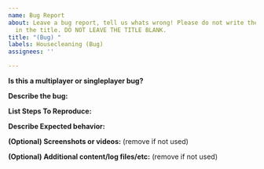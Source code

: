 ```yaml
---
name: Bug Report
about: Leave a bug report, tell us whats wrong! Please do not write the whole report
  in the title. DO NOT LEAVE THE TITLE BLANK.
title: "(Bug) "
labels: Housecleaning (Bug)
assignees: ''

---
```


**Is this a multiplayer or singleplayer bug?**


**Describe the bug:**


**List Steps To Reproduce:**


**Describe Expected behavior:**


**(Optional) Screenshots or videos:**
(remove if not used)

**(Optional) Additional content/log files/etc:**
(remove if not used)
